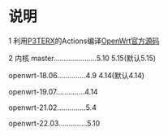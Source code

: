 # 说明
1 利用[P3TERX](https://github.com/P3TERX/Actions-OpenWrt)的Actions编译[OpenWrt官方源码](https://github.com/openwrt/openwrt)

2 内核
master.....................5.10 5.15(默认5.15)

openwrt-18.06..............4.9 4.14(默认4.14)

openwrt-19.07..............4.14

openwrt-21.02..............5.4

openwrt-22.03..............5.10

